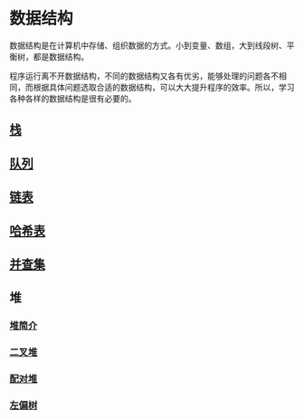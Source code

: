 # 数据结构

数据结构是在计算机中存储、组织数据的方式。小到变量、数组，大到线段树、平衡树，都是数据结构。

程序运行离不开数据结构，不同的数据结构又各有优劣，能够处理的问题各不相同，而根据具体问题选取合适的数据结构，可以大大提升程序的效率。所以，学习各种各样的数据结构是很有必要的。

## [栈](./stack.md)

## [队列](./queue.md)

## [链表](./linked-list.md)

## [哈希表](./hash.md)

## [并查集](./dsu.md)

## 堆

### [堆简介](./heap.md)

### [二叉堆](./binary-heap.md)

### [配对堆](./pairing-heap.md)

### [左偏树](./leftist-tree.md)